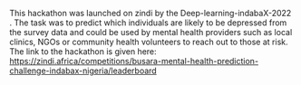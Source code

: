 This hackathon was launched on zindi by the Deep-learning-indabaX-2022 . The task was to predict which  individuals are likely to be depressed from the survey data  and could be used by mental health providers such as local clinics, NGOs or community health volunteers to reach out to those at risk.
The link to the hackathon is given here: https://zindi.africa/competitions/busara-mental-health-prediction-challenge-indabax-nigeria/leaderboard
